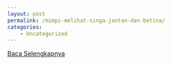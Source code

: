 ```yaml
---
layout: post
permalink: /mimpi-melihat-singa-jantan-dan-betina/
categories:
    - Uncategorized
---
```


[Baca Selengkapnya](/08)